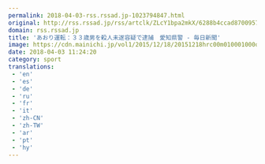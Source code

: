 ```yaml
---
permalink: 2018-04-03-rss.rssad.jp-1023794847.html
original: http://rss.rssad.jp/rss/artclk/ZLcY1bpa2mkX/6288b4ccad870095742031fe1964e053?ul=n3K7XaxVb_GRjJqA3xOK7uHPzAUbqCRjTv6A.MDluDrSFqyn1D4aKmuvsOPcleariBKeJ0SKy9Iy7vBnL.9L4QpMnnPY
domain: rss.rssad.jp
title: 'あおり運転：３３歳男を殺人未遂容疑で逮捕　愛知県警 - 毎日新聞'
image: https://cdn.mainichi.jp/vol1/2015/12/18/20151218hrc00m010001000q/9.jpg?2
date: 2018-04-03 11:24:20
category: sport
translations: 
 - 'en'
 - 'es'
 - 'de'
 - 'ru'
 - 'fr'
 - 'it'
 - 'zh-CN'
 - 'zh-TW'
 - 'ar'
 - 'pt'
 - 'hy'
---
```


